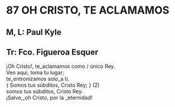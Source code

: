 # 87 OH CRISTO, TE ACLAMAMOS

## M, L: Paul Kyle
## Tr: Fco. Figueroa Esquer

¡Oh Cristo!, te_aclamamos como / único Rey.  
Ven aquí, toma tu lugar;  
te_entronizamos solo_a ti.  
{ Somos tus súbditos, Cristo Rey; } (2)  
somos tus súbditos, Cristo Rey.  
¡Salve,_oh Cristo, por la _eternidad!  

